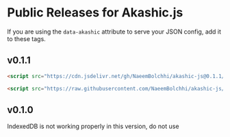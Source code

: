# Public Releases for Akashic.js
If you are using the `data-akashic` attribute to serve your JSON config, add it to these tags.

## v0.1.1

```html
<script src="https://cdn.jsdelivr.net/gh/NaeemBolchhi/akashic-js@0.1.1/akashic.min.js"></script>
```

```html
<script src="https://raw.githubusercontent.com/NaeemBolchhi/akashic-js/refs/tags/v0.1.1/akashic.min.js"></script>
```

## v0.1.0

IndexedDB is not working properly in this version, do not use
